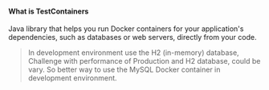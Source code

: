 #### What is TestContainers
Java library that helps you run Docker containers for your application's dependencies, 
	such as databases or web servers, directly from your code.




> In development environment use the H2 (in-memory) database, Challenge with performance of Production and H2 database, could be vary.
> So better way to use the MySQL Docker container in development environment.





